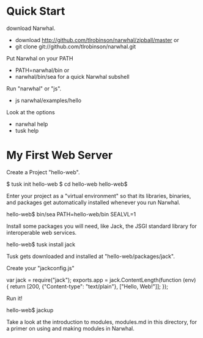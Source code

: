 
Quick Start
===========

download Narwhal.
- download http://github.com/tlrobinson/narwhal/zipball/master or
- git clone git://github.com/tlrobinson/narwhal.git

Put Narwhal on your PATH
- PATH=narwhal/bin or
- narwhal/bin/sea for a quick Narwhal subshell

Run "narwhal" or "js".
- js narwhal/examples/hello

Look at the options
- narwhal help
- tusk help


My First Web Server
===================

Create a Project "hello-web".

 $ tusk init hello-web
 $ cd hello-web
 hello-web$ 

Enter your project as a "virtual environment" so that its libraries, binaries, and packages get automatically installed whenever you run Narwhal.

 hello-web$ bin/sea
 PATH=hello-web/bin
 SEALVL=1

Install some packages you will need, like Jack, the JSGI standard library for interoperable web services.

 hello-web$ tusk install jack

Tusk gets downloaded and installed at "hello-web/packages/jack".

Create your "jackconfig.js"

 var jack = require("jack");
 exports.app = jack.ContentLength(function (env) {
     return [200, {"Content-type": "text/plain"}, ["Hello, Web!"]];
 });

Run it!

 hello-web$ jackup

Take a look at the introduction to modules, modules.md in this directory, for a primer on using and making modules in Narwhal.

